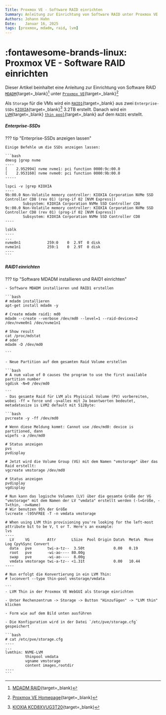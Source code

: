 ```yaml
---
Title: Proxmox VE - Software RAID einrichten
Summary: Anleitung zur Einrichtung von Software RAID unter Proxmox VE
Authors: Johann Hahn
Date:    Januar 16, 2025
tags: [proxmox, mdadm, raid, lvm]
---
```


# :fontawesome-brands-linux: Proxmox VE - Software RAID einrichten

Dieser Artikel beinhaltet eine Anleitung zur Einrichtung von Software RAID [`MDADM`][MDADM]{target=\_blank}[^2] unter [`Proxmox VE`][Proxmox VE]{target=\_blank}[^1]

Als `Storage` für die VMs wird ein [`RAID1`][RAID1]{target=\_blank} aus zwei `Enterprise-SSDs` [`KIOXIA`][KIOXIA]{target=\_blank}[^3] 3.2TB erstellt. Danach wird ein [`LVM`][LVM]{target=\_blank} [`thin pool`][thin pool]{target=\_blank} auf dem `RAID1` erstellt.

##### Enterprise-SSDs

??? tip "Enterprise-SSDs anzeigen lassen"

    Einige Befehle um die SSDs anzeigen lassen:

    ```bash
    dmesg |grep nvme
    ----
    [    2.952994] nvme nvme1: pci function 0000:9c:00.0
    [    2.953160] nvme nvme0: pci function 0000:9b:00.0
    -----

    lspci -v |grep KIOXIA
    ----
    9b:00.0 Non-Volatile memory controller: KIOXIA Corporation NVMe SSD Controller CD8 (rev 01) (prog-if 02 [NVM Express])
            Subsystem: KIOXIA Corporation NVMe SSD Controller CD8
    9c:00.0 Non-Volatile memory controller: KIOXIA Corporation NVMe SSD Controller CD8 (rev 01) (prog-if 02 [NVM Express])
            Subsystem: KIOXIA Corporation NVMe SSD Controller CD8
    ----

    lsblk
    ----
    ...
    nvme0n1            259:0    0  2.9T  0 disk
    nvme1n1            259:1    0  2.9T  0 disk
    ----
    ```
##### RAID1 einrichten
??? tip "Software MDADM installieren und RAID1 einrichten"

    - Software MDADM installieren und RAID1 erstellen

    ```bash
    # mdadm installieren
    apt-get install mdadm -y

    # Create mdadm raid1: md0
    mdadm --create --verbose /dev/md0 --level=1 --raid-devices=2 /dev/nvme0n1 /dev/nvme1n1

    # Show result
    cat /proc/mdstat
    # oder
    mdadm -D /dev/md0

    ```

    - Neue Partition auf dem gesamten Raid Volume erstellen

    ```bash
    # A num value of 0 causes the program to use the first available partition number
    sgdisk -N=0 /dev/md0 
     
    ```
    - Das gesamte Raid für LVM als Phyisical Volume (PV) vorbereiten, wobei -ff = force und -y=alles mit Ja beantworten bedeutet, metadatasize is LVM2 default mit 512Byte:

    ```bash
    pvcreate -y -ff /dev/md0

    # Wenn diese Meldung kommt: Cannot use /dev/md0: device is partitioned, dann 
    wipefs -a /dev/md0

    # Status anzeigen
    pvs
    pvdisplay

    # Jetzt wird die Volume Group (VG) mit dem Namen "vmstorage" über das Raid erstellt:
    vgcreate vmstorage /dev/md0

    # Status anzeigen
    pvdisplay
    vgdisplay

    # Nun kann das logische Volumen (LV) über die gesamte Größe der VG "vmstorage" mit dem Namen der LV "vmdata" erstellt werden (-l=Größe, -T=thin, -n=Name)
    # Wir benutzen 95% der Größe
    lvcreate -l95%FREE -T -n vmdata vmstorage

    # When using LVM thin provisioning you're looking for the left-most attribute bit to be V, t or T. Here's an example:
    lvs
    ----
      LV     VG        Attr       LSize  Pool Origin Data%  Meta%  Move Log Cpy%Sync Convert
      data   pve       twi-a-tz--  3.50t             0.00   0.19
      root   pve       -wi-ao---- 80.00g
      swap   pve       -wi-ao----  8.00g
      vmdata vmstorage twi-a-tz-- <1.31t             0.00   10.44
    ----

    # Nun erfolgt die Konvertierung in ein LVM Thin:
    # lvconvert --type thin-pool vmstorage/vmdata

    ```
    - LVM Thin in der Proxmox VE WebGUI als Storage einrichten

    - Unter Rechenzentrum -> Storage -> Button "Hinzufügen" -> "LVM thin" klicken
    
    - Form wie auf dem Bild unten ausführen

    - Die Konfiguration wird in der Datei `/etc/pve/storage.cfg` gespeichert

    ```bash
    # cat /etc/pve/storage.cfg 
    ----
    ...
    lvmthin: NVME-LVM
             thinpool vmdata
             vgname vmstorage
             content images,rootdir
    ----
    ```



[Proxmox VE]: https://de.wikipedia.org/wiki/Proxmox_VE
[MDADM]: https://de.wikipedia.org/wiki/Mdadm
[RAID1]: https://de.wikipedia.org/wiki/RAID#RAID_1:_Mirroring_%E2%80%93_Spiegelung 
[KIOXIA]: https://en.wikipedia.org/wiki/Kioxia
[LVM]: https://de.wikipedia.org/wiki/Logical_Volume_Manager
[thin pool]: https://pve.proxmox.com/wiki/Storage:_LVM_Thin

[^1]: [Proxmox VE Homepage](https://www.proxmox.com/de/){target=\_blank}
[^2]: [MDADM RAID](https://de.wikipedia.org/wiki/Mdadm){target=\_blank}
[^3]: [KIOXIA KCD8XVUG3T20](https://europe.kioxia.com/de-de/business/ssd/data-center-ssd/cd8-v.html){target=\_blank}
